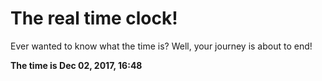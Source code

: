 # The real time clock!

Ever wanted to know what the time is? Well, your journey is about to end!

**The time is Dec 02, 2017, 16:48**